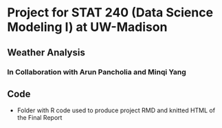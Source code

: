 # Project for STAT 240 (Data Science Modeling I) at UW-Madison
## Weather Analysis
### In Collaboration with Arun Pancholia and Minqi Yang
## Code
- Folder with R code used to produce project RMD and knitted HTML of the Final Report

